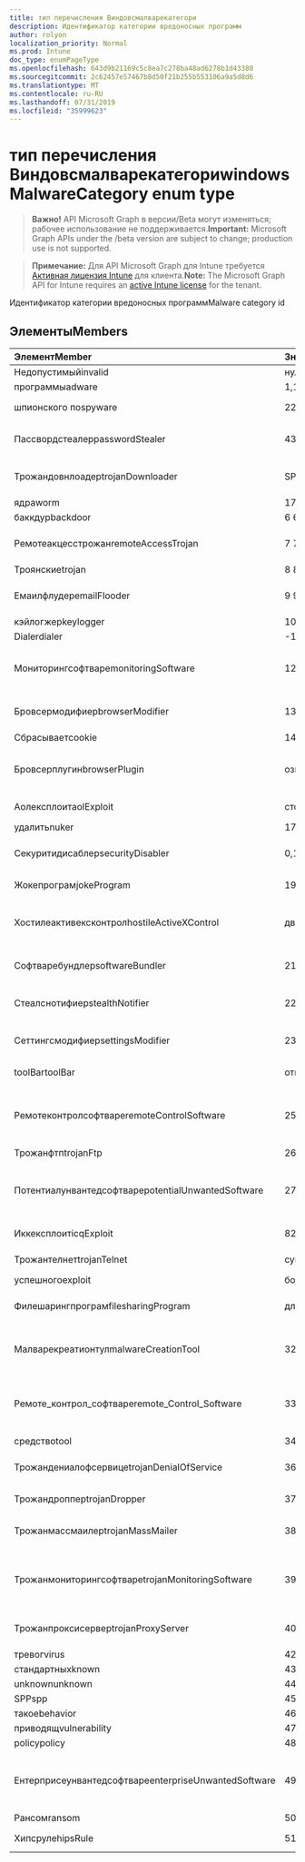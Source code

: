 ```yaml
---
title: тип перечисления Виндовсмалварекатегори
description: Идентификатор категории вредоносных программ
author: rolyon
localization_priority: Normal
ms.prod: Intune
doc_type: enumPageType
ms.openlocfilehash: 643d9b21169c5c8ea7c278ba48ad6278b1d43380
ms.sourcegitcommit: 2c62457e57467b8d50f21b255b553106a9a5d8d6
ms.translationtype: MT
ms.contentlocale: ru-RU
ms.lasthandoff: 07/31/2019
ms.locfileid: "35999623"
---
```

# <a name="windowsmalwarecategory-enum-type"></a><span data-ttu-id="c9ba7-103">тип перечисления Виндовсмалварекатегори</span><span class="sxs-lookup"><span data-stu-id="c9ba7-103">windowsMalwareCategory enum type</span></span>

> <span data-ttu-id="c9ba7-104">**Важно!** API Microsoft Graph в версии/Beta могут изменяться; рабочее использование не поддерживается.</span><span class="sxs-lookup"><span data-stu-id="c9ba7-104">**Important:** Microsoft Graph APIs under the /beta version are subject to change; production use is not supported.</span></span>

> <span data-ttu-id="c9ba7-105">**Примечание:** Для API Microsoft Graph для Intune требуется [Активная лицензия Intune](https://go.microsoft.com/fwlink/?linkid=839381) для клиента.</span><span class="sxs-lookup"><span data-stu-id="c9ba7-105">**Note:** The Microsoft Graph API for Intune requires an [active Intune license](https://go.microsoft.com/fwlink/?linkid=839381) for the tenant.</span></span>

<span data-ttu-id="c9ba7-106">Идентификатор категории вредоносных программ</span><span class="sxs-lookup"><span data-stu-id="c9ba7-106">Malware category id</span></span>

## <a name="members"></a><span data-ttu-id="c9ba7-107">Элементы</span><span class="sxs-lookup"><span data-stu-id="c9ba7-107">Members</span></span>
|<span data-ttu-id="c9ba7-108">Элемент</span><span class="sxs-lookup"><span data-stu-id="c9ba7-108">Member</span></span>|<span data-ttu-id="c9ba7-109">Значение</span><span class="sxs-lookup"><span data-stu-id="c9ba7-109">Value</span></span>|<span data-ttu-id="c9ba7-110">Описание</span><span class="sxs-lookup"><span data-stu-id="c9ba7-110">Description</span></span>|
|:---|:---|:---|
|<span data-ttu-id="c9ba7-111">Недопустимый</span><span class="sxs-lookup"><span data-stu-id="c9ba7-111">invalid</span></span>|<span data-ttu-id="c9ba7-112">нуль</span><span class="sxs-lookup"><span data-stu-id="c9ba7-112">0</span></span>|<span data-ttu-id="c9ba7-113">Invalid</span><span class="sxs-lookup"><span data-stu-id="c9ba7-113">Invalid</span></span>|
|<span data-ttu-id="c9ba7-114">программы</span><span class="sxs-lookup"><span data-stu-id="c9ba7-114">adware</span></span>|<span data-ttu-id="c9ba7-115">1,1</span><span class="sxs-lookup"><span data-stu-id="c9ba7-115">1</span></span>|<span data-ttu-id="c9ba7-116">Программы</span><span class="sxs-lookup"><span data-stu-id="c9ba7-116">Adware</span></span>|
|<span data-ttu-id="c9ba7-117">шпионского по</span><span class="sxs-lookup"><span data-stu-id="c9ba7-117">spyware</span></span>|<span data-ttu-id="c9ba7-118">2</span><span class="sxs-lookup"><span data-stu-id="c9ba7-118">2</span></span>|<span data-ttu-id="c9ba7-119">Шпионского по</span><span class="sxs-lookup"><span data-stu-id="c9ba7-119">Spyware</span></span>|
|<span data-ttu-id="c9ba7-120">Пассвордстеалер</span><span class="sxs-lookup"><span data-stu-id="c9ba7-120">passwordStealer</span></span>|<span data-ttu-id="c9ba7-121">4</span><span class="sxs-lookup"><span data-stu-id="c9ba7-121">3</span></span>|<span data-ttu-id="c9ba7-122">Средство кражи паролей</span><span class="sxs-lookup"><span data-stu-id="c9ba7-122">Password stealer</span></span>|
|<span data-ttu-id="c9ba7-123">Трожандовнлоадер</span><span class="sxs-lookup"><span data-stu-id="c9ba7-123">trojanDownloader</span></span>|<span data-ttu-id="c9ba7-124">SP4</span><span class="sxs-lookup"><span data-stu-id="c9ba7-124">4</span></span>|<span data-ttu-id="c9ba7-125">Загрузчик троянов</span><span class="sxs-lookup"><span data-stu-id="c9ba7-125">Trojan downloader</span></span>|
|<span data-ttu-id="c9ba7-126">ядра</span><span class="sxs-lookup"><span data-stu-id="c9ba7-126">worm</span></span>|<span data-ttu-id="c9ba7-127">17:00</span><span class="sxs-lookup"><span data-stu-id="c9ba7-127">5</span></span>|<span data-ttu-id="c9ba7-128">Ядра</span><span class="sxs-lookup"><span data-stu-id="c9ba7-128">Worm</span></span>|
|<span data-ttu-id="c9ba7-129">баккдур</span><span class="sxs-lookup"><span data-stu-id="c9ba7-129">backdoor</span></span>|<span data-ttu-id="c9ba7-130">6 </span><span class="sxs-lookup"><span data-stu-id="c9ba7-130">6</span></span>|<span data-ttu-id="c9ba7-131">Баккдур</span><span class="sxs-lookup"><span data-stu-id="c9ba7-131">Backdoor</span></span>|
|<span data-ttu-id="c9ba7-132">Ремотеакцесстрожан</span><span class="sxs-lookup"><span data-stu-id="c9ba7-132">remoteAccessTrojan</span></span>|<span data-ttu-id="c9ba7-133">7 </span><span class="sxs-lookup"><span data-stu-id="c9ba7-133">7</span></span>|<span data-ttu-id="c9ba7-134">Троян удаленного доступа</span><span class="sxs-lookup"><span data-stu-id="c9ba7-134">Remote access Trojan</span></span>|
|<span data-ttu-id="c9ba7-135">Троянские</span><span class="sxs-lookup"><span data-stu-id="c9ba7-135">trojan</span></span>|<span data-ttu-id="c9ba7-136">8 </span><span class="sxs-lookup"><span data-stu-id="c9ba7-136">8</span></span>|<span data-ttu-id="c9ba7-137">Троянские</span><span class="sxs-lookup"><span data-stu-id="c9ba7-137">Trojan</span></span>|
|<span data-ttu-id="c9ba7-138">Емаилфлудер</span><span class="sxs-lookup"><span data-stu-id="c9ba7-138">emailFlooder</span></span>|<span data-ttu-id="c9ba7-139">9 </span><span class="sxs-lookup"><span data-stu-id="c9ba7-139">9</span></span>|<span data-ttu-id="c9ba7-140">Средство массовой рассылки почты</span><span class="sxs-lookup"><span data-stu-id="c9ba7-140">Email flooder</span></span>|
|<span data-ttu-id="c9ba7-141">кэйлогжер</span><span class="sxs-lookup"><span data-stu-id="c9ba7-141">keylogger</span></span>|<span data-ttu-id="c9ba7-142">10 </span><span class="sxs-lookup"><span data-stu-id="c9ba7-142">10</span></span>|<span data-ttu-id="c9ba7-143">Кэйлогжер</span><span class="sxs-lookup"><span data-stu-id="c9ba7-143">Keylogger</span></span>|
|<span data-ttu-id="c9ba7-144">Dialer</span><span class="sxs-lookup"><span data-stu-id="c9ba7-144">dialer</span></span>|<span data-ttu-id="c9ba7-145">-11:00</span><span class="sxs-lookup"><span data-stu-id="c9ba7-145">11</span></span>|<span data-ttu-id="c9ba7-146">Dialer</span><span class="sxs-lookup"><span data-stu-id="c9ba7-146">Dialer</span></span>|
|<span data-ttu-id="c9ba7-147">Мониторингсофтваре</span><span class="sxs-lookup"><span data-stu-id="c9ba7-147">monitoringSoftware</span></span>|<span data-ttu-id="c9ba7-148">12</span><span class="sxs-lookup"><span data-stu-id="c9ba7-148">12</span></span>|<span data-ttu-id="c9ba7-149">Программное обеспечение для мониторинга</span><span class="sxs-lookup"><span data-stu-id="c9ba7-149">Monitoring software</span></span>|
|<span data-ttu-id="c9ba7-150">Бровсермодифиер</span><span class="sxs-lookup"><span data-stu-id="c9ba7-150">browserModifier</span></span>|<span data-ttu-id="c9ba7-151">13</span><span class="sxs-lookup"><span data-stu-id="c9ba7-151">13</span></span>|<span data-ttu-id="c9ba7-152">Модификатор браузера</span><span class="sxs-lookup"><span data-stu-id="c9ba7-152">Browser modifier</span></span>|
|<span data-ttu-id="c9ba7-153">Сбрасывает</span><span class="sxs-lookup"><span data-stu-id="c9ba7-153">cookie</span></span>|<span data-ttu-id="c9ba7-154">14</span><span class="sxs-lookup"><span data-stu-id="c9ba7-154">14</span></span>|<span data-ttu-id="c9ba7-155">Cookie</span><span class="sxs-lookup"><span data-stu-id="c9ba7-155">Cookie</span></span>|
|<span data-ttu-id="c9ba7-156">Бровсерплугин</span><span class="sxs-lookup"><span data-stu-id="c9ba7-156">browserPlugin</span></span>|<span data-ttu-id="c9ba7-157">означает</span><span class="sxs-lookup"><span data-stu-id="c9ba7-157">15</span></span>|<span data-ttu-id="c9ba7-158">Подключаемый модуль браузера</span><span class="sxs-lookup"><span data-stu-id="c9ba7-158">Browser plugin</span></span>|
|<span data-ttu-id="c9ba7-159">Аолексплоит</span><span class="sxs-lookup"><span data-stu-id="c9ba7-159">aolExploit</span></span>|<span data-ttu-id="c9ba7-160">столбцов</span><span class="sxs-lookup"><span data-stu-id="c9ba7-160">16</span></span>|<span data-ttu-id="c9ba7-161">Эксплойт AOL</span><span class="sxs-lookup"><span data-stu-id="c9ba7-161">AOL exploit</span></span>|
|<span data-ttu-id="c9ba7-162">удалить</span><span class="sxs-lookup"><span data-stu-id="c9ba7-162">nuker</span></span>|<span data-ttu-id="c9ba7-163">17</span><span class="sxs-lookup"><span data-stu-id="c9ba7-163">17</span></span>|<span data-ttu-id="c9ba7-164">Удалить</span><span class="sxs-lookup"><span data-stu-id="c9ba7-164">Nuker</span></span>|
|<span data-ttu-id="c9ba7-165">Секуритидисаблер</span><span class="sxs-lookup"><span data-stu-id="c9ba7-165">securityDisabler</span></span>|<span data-ttu-id="c9ba7-166">0,18</span><span class="sxs-lookup"><span data-stu-id="c9ba7-166">18</span></span>|<span data-ttu-id="c9ba7-167">Недоступный для безопасности</span><span class="sxs-lookup"><span data-stu-id="c9ba7-167">Security disabler</span></span>|
|<span data-ttu-id="c9ba7-168">Жокепрограм</span><span class="sxs-lookup"><span data-stu-id="c9ba7-168">jokeProgram</span></span>|<span data-ttu-id="c9ba7-169">19</span><span class="sxs-lookup"><span data-stu-id="c9ba7-169">19</span></span>|<span data-ttu-id="c9ba7-170">Программа жоке</span><span class="sxs-lookup"><span data-stu-id="c9ba7-170">Joke program</span></span>|
|<span data-ttu-id="c9ba7-171">Хостилеактивексконтрол</span><span class="sxs-lookup"><span data-stu-id="c9ba7-171">hostileActiveXControl</span></span>|<span data-ttu-id="c9ba7-172">двадцать</span><span class="sxs-lookup"><span data-stu-id="c9ba7-172">20</span></span>|<span data-ttu-id="c9ba7-173">Враждебный элемент управления ActiveX</span><span class="sxs-lookup"><span data-stu-id="c9ba7-173">Hostile ActiveX control</span></span>|
|<span data-ttu-id="c9ba7-174">Софтваребундлер</span><span class="sxs-lookup"><span data-stu-id="c9ba7-174">softwareBundler</span></span>|<span data-ttu-id="c9ba7-175">21</span><span class="sxs-lookup"><span data-stu-id="c9ba7-175">21</span></span>|<span data-ttu-id="c9ba7-176">Пакет программного обеспечения</span><span class="sxs-lookup"><span data-stu-id="c9ba7-176">Software bundler</span></span>|
|<span data-ttu-id="c9ba7-177">Стеалснотифиер</span><span class="sxs-lookup"><span data-stu-id="c9ba7-177">stealthNotifier</span></span>|<span data-ttu-id="c9ba7-178">22</span><span class="sxs-lookup"><span data-stu-id="c9ba7-178">22</span></span>|<span data-ttu-id="c9ba7-179">Модификатор скрытия</span><span class="sxs-lookup"><span data-stu-id="c9ba7-179">Stealth modifier</span></span>|
|<span data-ttu-id="c9ba7-180">Сеттингсмодифиер</span><span class="sxs-lookup"><span data-stu-id="c9ba7-180">settingsModifier</span></span>|<span data-ttu-id="c9ba7-181">23</span><span class="sxs-lookup"><span data-stu-id="c9ba7-181">23</span></span>|<span data-ttu-id="c9ba7-182">Модификатор параметров</span><span class="sxs-lookup"><span data-stu-id="c9ba7-182">Settings modifier</span></span>|
|<span data-ttu-id="c9ba7-183">toolBar</span><span class="sxs-lookup"><span data-stu-id="c9ba7-183">toolBar</span></span>|<span data-ttu-id="c9ba7-184">открыт</span><span class="sxs-lookup"><span data-stu-id="c9ba7-184">24</span></span>|<span data-ttu-id="c9ba7-185">Панель инструментов</span><span class="sxs-lookup"><span data-stu-id="c9ba7-185">Toolbar</span></span>|
|<span data-ttu-id="c9ba7-186">Ремотеконтролсофтваре</span><span class="sxs-lookup"><span data-stu-id="c9ba7-186">remoteControlSoftware</span></span>|<span data-ttu-id="c9ba7-187">25</span><span class="sxs-lookup"><span data-stu-id="c9ba7-187">25</span></span>|<span data-ttu-id="c9ba7-188">Программное обеспечение удаленного управления</span><span class="sxs-lookup"><span data-stu-id="c9ba7-188">Remote control software</span></span>|
|<span data-ttu-id="c9ba7-189">Трожанфтп</span><span class="sxs-lookup"><span data-stu-id="c9ba7-189">trojanFtp</span></span>|<span data-ttu-id="c9ba7-190">26</span><span class="sxs-lookup"><span data-stu-id="c9ba7-190">26</span></span>|<span data-ttu-id="c9ba7-191">Троян FTP</span><span class="sxs-lookup"><span data-stu-id="c9ba7-191">Trojan FTP</span></span>|
|<span data-ttu-id="c9ba7-192">Потентиалунвантедсофтваре</span><span class="sxs-lookup"><span data-stu-id="c9ba7-192">potentialUnwantedSoftware</span></span>|<span data-ttu-id="c9ba7-193">27</span><span class="sxs-lookup"><span data-stu-id="c9ba7-193">27</span></span>|<span data-ttu-id="c9ba7-194">Потенциально нежелательное программное обеспечение</span><span class="sxs-lookup"><span data-stu-id="c9ba7-194">Potential unwanted software</span></span>|
|<span data-ttu-id="c9ba7-195">Иккексплоит</span><span class="sxs-lookup"><span data-stu-id="c9ba7-195">icqExploit</span></span>|<span data-ttu-id="c9ba7-196">8</span><span class="sxs-lookup"><span data-stu-id="c9ba7-196">28</span></span>|<span data-ttu-id="c9ba7-197">ИКК эксплойт</span><span class="sxs-lookup"><span data-stu-id="c9ba7-197">ICQ exploit</span></span>|
|<span data-ttu-id="c9ba7-198">Трожантелнет</span><span class="sxs-lookup"><span data-stu-id="c9ba7-198">trojanTelnet</span></span>|<span data-ttu-id="c9ba7-199">суммируемых</span><span class="sxs-lookup"><span data-stu-id="c9ba7-199">29</span></span>|<span data-ttu-id="c9ba7-200">Троян Telnet</span><span class="sxs-lookup"><span data-stu-id="c9ba7-200">Trojan telnet</span></span>|
|<span data-ttu-id="c9ba7-201">успешного</span><span class="sxs-lookup"><span data-stu-id="c9ba7-201">exploit</span></span>|<span data-ttu-id="c9ba7-202">более</span><span class="sxs-lookup"><span data-stu-id="c9ba7-202">30</span></span>|<span data-ttu-id="c9ba7-203">Успешного</span><span class="sxs-lookup"><span data-stu-id="c9ba7-203">Exploit</span></span>|
|<span data-ttu-id="c9ba7-204">Филешарингпрограм</span><span class="sxs-lookup"><span data-stu-id="c9ba7-204">filesharingProgram</span></span>|<span data-ttu-id="c9ba7-205">длиной</span><span class="sxs-lookup"><span data-stu-id="c9ba7-205">31</span></span>|<span data-ttu-id="c9ba7-206">Программа общего доступа к файлам</span><span class="sxs-lookup"><span data-stu-id="c9ba7-206">File sharing program</span></span>|
|<span data-ttu-id="c9ba7-207">Малварекреатионтул</span><span class="sxs-lookup"><span data-stu-id="c9ba7-207">malwareCreationTool</span></span>|<span data-ttu-id="c9ba7-208">32</span><span class="sxs-lookup"><span data-stu-id="c9ba7-208">32</span></span>|<span data-ttu-id="c9ba7-209">Средство создания вредоносных программ</span><span class="sxs-lookup"><span data-stu-id="c9ba7-209">Malware creation tool</span></span>|
|<span data-ttu-id="c9ba7-210">Ремоте_контрол_софтваре</span><span class="sxs-lookup"><span data-stu-id="c9ba7-210">remote_Control_Software</span></span>|<span data-ttu-id="c9ba7-211">33</span><span class="sxs-lookup"><span data-stu-id="c9ba7-211">33</span></span>|<span data-ttu-id="c9ba7-212">Программное обеспечение удаленного управления</span><span class="sxs-lookup"><span data-stu-id="c9ba7-212">Remote control software</span></span>|
|<span data-ttu-id="c9ba7-213">средство</span><span class="sxs-lookup"><span data-stu-id="c9ba7-213">tool</span></span>|<span data-ttu-id="c9ba7-214">34</span><span class="sxs-lookup"><span data-stu-id="c9ba7-214">34</span></span>|<span data-ttu-id="c9ba7-215">Средство</span><span class="sxs-lookup"><span data-stu-id="c9ba7-215">Tool</span></span>|
|<span data-ttu-id="c9ba7-216">Трожандениалофсервице</span><span class="sxs-lookup"><span data-stu-id="c9ba7-216">trojanDenialOfService</span></span>|<span data-ttu-id="c9ba7-217">36</span><span class="sxs-lookup"><span data-stu-id="c9ba7-217">36</span></span>|<span data-ttu-id="c9ba7-218">Троян отказ в обслуживании</span><span class="sxs-lookup"><span data-stu-id="c9ba7-218">Trojan denial of service</span></span>|
|<span data-ttu-id="c9ba7-219">Трожандроппер</span><span class="sxs-lookup"><span data-stu-id="c9ba7-219">trojanDropper</span></span>|<span data-ttu-id="c9ba7-220">37</span><span class="sxs-lookup"><span data-stu-id="c9ba7-220">37</span></span>|<span data-ttu-id="c9ba7-221">Троян дроппер</span><span class="sxs-lookup"><span data-stu-id="c9ba7-221">Trojan dropper</span></span>|
|<span data-ttu-id="c9ba7-222">Трожанмассмаилер</span><span class="sxs-lookup"><span data-stu-id="c9ba7-222">trojanMassMailer</span></span>|<span data-ttu-id="c9ba7-223">38</span><span class="sxs-lookup"><span data-stu-id="c9ba7-223">38</span></span>|<span data-ttu-id="c9ba7-224">Троян рассылки почты</span><span class="sxs-lookup"><span data-stu-id="c9ba7-224">Trojan mass mailer</span></span>|
|<span data-ttu-id="c9ba7-225">Трожанмониторингсофтваре</span><span class="sxs-lookup"><span data-stu-id="c9ba7-225">trojanMonitoringSoftware</span></span>|<span data-ttu-id="c9ba7-226">39</span><span class="sxs-lookup"><span data-stu-id="c9ba7-226">39</span></span>|<span data-ttu-id="c9ba7-227">Программное обеспечение отслеживания троянов</span><span class="sxs-lookup"><span data-stu-id="c9ba7-227">Trojan monitoring software</span></span>|
|<span data-ttu-id="c9ba7-228">Трожанпроксисервер</span><span class="sxs-lookup"><span data-stu-id="c9ba7-228">trojanProxyServer</span></span>|<span data-ttu-id="c9ba7-229">40</span><span class="sxs-lookup"><span data-stu-id="c9ba7-229">40</span></span>|<span data-ttu-id="c9ba7-230">Прокси-сервер Троян</span><span class="sxs-lookup"><span data-stu-id="c9ba7-230">Trojan proxy server</span></span>|
|<span data-ttu-id="c9ba7-231">тревог</span><span class="sxs-lookup"><span data-stu-id="c9ba7-231">virus</span></span>|<span data-ttu-id="c9ba7-232">42</span><span class="sxs-lookup"><span data-stu-id="c9ba7-232">42</span></span>|<span data-ttu-id="c9ba7-233">Тревог</span><span class="sxs-lookup"><span data-stu-id="c9ba7-233">Virus</span></span>|
|<span data-ttu-id="c9ba7-234">стандартных</span><span class="sxs-lookup"><span data-stu-id="c9ba7-234">known</span></span>|<span data-ttu-id="c9ba7-235">43</span><span class="sxs-lookup"><span data-stu-id="c9ba7-235">43</span></span>|<span data-ttu-id="c9ba7-236">Стандартных</span><span class="sxs-lookup"><span data-stu-id="c9ba7-236">Known</span></span>|
|<span data-ttu-id="c9ba7-237">unknown</span><span class="sxs-lookup"><span data-stu-id="c9ba7-237">unknown</span></span>|<span data-ttu-id="c9ba7-238">44</span><span class="sxs-lookup"><span data-stu-id="c9ba7-238">44</span></span>|<span data-ttu-id="c9ba7-239">Неизвестно</span><span class="sxs-lookup"><span data-stu-id="c9ba7-239">Unknown</span></span>|
|<span data-ttu-id="c9ba7-240">SPP</span><span class="sxs-lookup"><span data-stu-id="c9ba7-240">spp</span></span>|<span data-ttu-id="c9ba7-241">45</span><span class="sxs-lookup"><span data-stu-id="c9ba7-241">45</span></span>|<span data-ttu-id="c9ba7-242">SPP</span><span class="sxs-lookup"><span data-stu-id="c9ba7-242">SPP</span></span>|
|<span data-ttu-id="c9ba7-243">такое</span><span class="sxs-lookup"><span data-stu-id="c9ba7-243">behavior</span></span>|<span data-ttu-id="c9ba7-244">46</span><span class="sxs-lookup"><span data-stu-id="c9ba7-244">46</span></span>|<span data-ttu-id="c9ba7-245">Поведение</span><span class="sxs-lookup"><span data-stu-id="c9ba7-245">Behavior</span></span>|
|<span data-ttu-id="c9ba7-246">приводящ</span><span class="sxs-lookup"><span data-stu-id="c9ba7-246">vulnerability</span></span>|<span data-ttu-id="c9ba7-247">47</span><span class="sxs-lookup"><span data-stu-id="c9ba7-247">47</span></span>|<span data-ttu-id="c9ba7-248">Приводящ</span><span class="sxs-lookup"><span data-stu-id="c9ba7-248">Vulnerability</span></span>|
|<span data-ttu-id="c9ba7-249">policy</span><span class="sxs-lookup"><span data-stu-id="c9ba7-249">policy</span></span>|<span data-ttu-id="c9ba7-250">48</span><span class="sxs-lookup"><span data-stu-id="c9ba7-250">48</span></span>|<span data-ttu-id="c9ba7-251">Политика</span><span class="sxs-lookup"><span data-stu-id="c9ba7-251">Policy</span></span>|
|<span data-ttu-id="c9ba7-252">Ентерприсеунвантедсофтваре</span><span class="sxs-lookup"><span data-stu-id="c9ba7-252">enterpriseUnwantedSoftware</span></span>|<span data-ttu-id="c9ba7-253">49</span><span class="sxs-lookup"><span data-stu-id="c9ba7-253">49</span></span>|<span data-ttu-id="c9ba7-254">Корпоративное нежелательное программное обеспечение</span><span class="sxs-lookup"><span data-stu-id="c9ba7-254">Enterprise Unwanted Software</span></span>|
|<span data-ttu-id="c9ba7-255">Рансом</span><span class="sxs-lookup"><span data-stu-id="c9ba7-255">ransom</span></span>|<span data-ttu-id="c9ba7-256">50</span><span class="sxs-lookup"><span data-stu-id="c9ba7-256">50</span></span>|<span data-ttu-id="c9ba7-257">Рансом</span><span class="sxs-lookup"><span data-stu-id="c9ba7-257">Ransom</span></span>|
|<span data-ttu-id="c9ba7-258">Хипсруле</span><span class="sxs-lookup"><span data-stu-id="c9ba7-258">hipsRule</span></span>|<span data-ttu-id="c9ba7-259">51</span><span class="sxs-lookup"><span data-stu-id="c9ba7-259">51</span></span>|<span data-ttu-id="c9ba7-260">Правило Хипс</span><span class="sxs-lookup"><span data-stu-id="c9ba7-260">HIPS Rule</span></span>|






